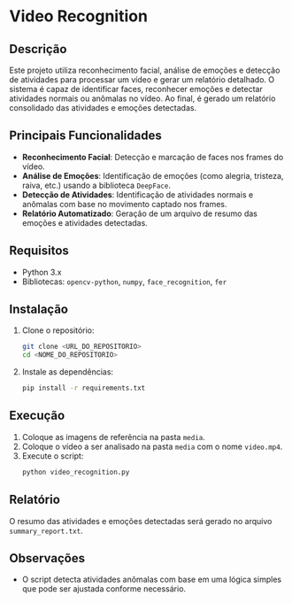 # Video Recognition

## Descrição

Este projeto utiliza reconhecimento facial, análise de emoções e detecção de atividades para processar um vídeo e gerar um relatório detalhado. O sistema é capaz de identificar faces, reconhecer emoções e detectar atividades normais ou anômalas no vídeo. Ao final, é gerado um relatório consolidado das atividades e emoções detectadas.


## Principais Funcionalidades

- **Reconhecimento Facial**: Detecção e marcação de faces nos frames do vídeo.
- **Análise de Emoções**: Identificação de emoções (como alegria, tristeza, raiva, etc.) usando a biblioteca `DeepFace`.
- **Detecção de Atividades**: Identificação de atividades normais e anômalas com base no movimento captado nos frames.
- **Relatório Automatizado**: Geração de um arquivo de resumo das emoções e atividades detectadas.

## Requisitos

- Python 3.x
- Bibliotecas: `opencv-python`, `numpy`, `face_recognition`, `fer`

## Instalação

1. Clone o repositório:

   ```bash
   git clone <URL_DO_REPOSITORIO>
   cd <NOME_DO_REPOSITORIO>
   ```

2. Instale as dependências:
   ```bash
   pip install -r requirements.txt
   ```

## Execução

1. Coloque as imagens de referência na pasta `media`.
2. Coloque o vídeo a ser analisado na pasta `media` com o nome `video.mp4`.
3. Execute o script:
   ```bash
   python video_recognition.py
   ```

## Relatório

O resumo das atividades e emoções detectadas será gerado no arquivo `summary_report.txt`.

## Observações

- O script detecta atividades anômalas com base em uma lógica simples que pode ser ajustada conforme necessário.



